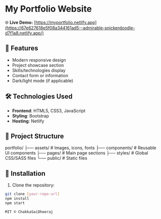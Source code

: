 # My Portfolio Website

🌐 **Live Demo:** [https://myportfolio.netlify.app](https://67e627618e5f08a344161ad5--admirable-snickerdoodle-d7f1a8.netlify.app/)

## 🚀 Features
- Modern responsive design
- Project showcase section
- Skills/technologies display
- Contact form or information
- Dark/light mode (if applicable)

## 🛠️ Technologies Used
- **Frontend**: HTML5, CSS3, JavaScript
- **Styling**: Bootstrap
- **Hosting**: Netlify

## 📁 Project Structure
portfolio/
├── assets/ # Images, icons, fonts
├── components/ # Reusable UI components
├── pages/ # Main page sections
├── styles/ # Global CSS/SASS files
└── public/ # Static files


## 🔧 Installation
1. Clone the repository:
```bash
git clone [your-repo-url]
npm install
npm start

MIT © ChakkaSaiDheeraj
